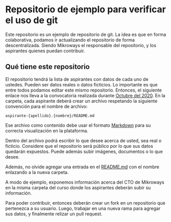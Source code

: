# Repositorio de ejemplo para verificar el uso de git

Este repositorio es un ejemplo de repositorio de git. La idea es que en forma
colaborativa, podamos ir actualizando el repositorio de forma descentralizada.
Siendo Mikroways el responsable del repositorio, y los aspirantes quienes puedan
contribuir.

## Qué tiene este repositorio

El repositorio tendrá la lista de aspirantes con datos de cada uno de ustedes.
Pueden ser datos reales o datos ficticios. Lo importante es que entre todos
podamos editar este mismo repositorio. Entonces, el siguiente enlace nos lleva
a la convocatoria realizada durante [Octubre del 2020](2020-10/). En la carpeta,
cada aspirante deberá crear un archivo respetando la siguiente convención para
el nombre de archivo:

`aspirante-{apellido}.{nombre}/README.md`

Ese archivo como contenido debe usar el formato
[Markdown](https://guides.github.com/features/mastering-markdown/) para su
correcta visualización en la plataforma.

Dentro del archivo podrá escribir lo que desee acerca de usted, sea real o
ficticio. Considere que el repositorio será público por lo que sus datos
quedarán expuestos.
Puede además subir imágenes, documentos o lo que desee.

Además, no olvide agregar una entrada en el [README.md](2020-10/) con el nombre
enlazando a la nueva carpeta.

A modo de ejemplo, exponemos información acerca del CTO de Mikroways en la
misma carpeta del curso donde los aspirantes deberán subir su información.

Para poder contribuir, entonces deberán crear un fork en un repositorio que
pertenezca a su usuario. Luego, trabajar en una nueva rama para agregar sus
datos, y finalmente relizar un pull request.
